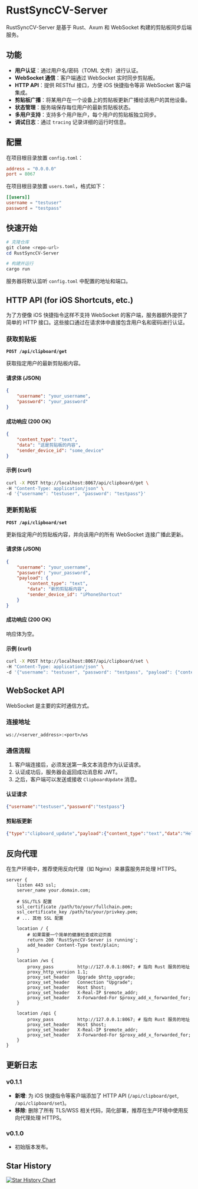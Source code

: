 # RustSyncCV-Server

RustSyncCV-Server 是基于 Rust、Axum 和 WebSocket 构建的剪贴板同步后端服务。

## 功能

- **用户认证**：通过用户名/密码（TOML 文件）进行认证。
- **WebSocket 通信**：客户端通过 WebSocket 实时同步剪贴板。
- **HTTP API**：提供 RESTful 接口，方便 iOS 快捷指令等非 WebSocket 客户端集成。
- **剪贴板广播**：将某用户在一个设备上的剪贴板更新广播给该用户的其他设备。
- **状态管理**：服务端保存每位用户的最新剪贴板状态。
- **多用户支持**：支持多个用户账户，每个用户的剪贴板独立同步。
- **调试日志**：通过 `tracing` 记录详细的运行时信息。

## 配置

在项目根目录放置 `config.toml`：

```toml
address = "0.0.0.0"
port = 8067
```

在项目根目录放置 `users.toml`，格式如下：

```toml
[[users]]
username = "testuser"
password = "testpass"
```

## 快速开始

```powershell
# 克隆仓库
git clone <repo-url>
cd RustSyncCV-Server

# 构建并运行
cargo run
```

服务器将默认监听 `config.toml` 中配置的地址和端口。

## HTTP API (for iOS Shortcuts, etc.)

为了方便像 iOS 快捷指令这样不支持 WebSocket 的客户端，服务器额外提供了简单的 HTTP 接口。这些接口通过在请求体中直接包含用户名和密码进行认证。

### 获取剪贴板

**`POST /api/clipboard/get`**

获取指定用户的最新剪贴板内容。

#### 请求体 (JSON)
```json
{
    "username": "your_username",
    "password": "your_password"
}
```

#### 成功响应 (200 OK)
```json
{
    "content_type": "text",
    "data": "这是剪贴板的内容",
    "sender_device_id": "some_device"
}
```

#### 示例 (curl)
```bash
curl -X POST http://localhost:8067/api/clipboard/get \
-H "Content-Type: application/json" \
-d '{"username": "testuser", "password": "testpass"}'
```

### 更新剪贴板

**`POST /api/clipboard/set`**

更新指定用户的剪贴板内容，并向该用户的所有 WebSocket 连接广播此更新。

#### 请求体 (JSON)
```json
{
    "username": "your_username",
    "password": "your_password",
    "payload": {
        "content_type": "text",
        "data": "新的剪贴板内容",
        "sender_device_id": "iPhoneShortcut"
    }
}
```

#### 成功响应 (200 OK)
响应体为空。

#### 示例 (curl)
```bash
curl -X POST http://localhost:8067/api/clipboard/set \
-H "Content-Type: application/json" \
-d '{"username": "testuser", "password": "testpass", "payload": {"content_type": "text", "data": "Hello from curl", "sender_device_id": "curl_client"}}'
```

## WebSocket API

WebSocket 是主要的实时通信方式。

### 连接地址
`ws://<server_address>:<port>/ws`

### 通信流程
1.  客户端连接后，必须发送第一条文本消息作为认证请求。
2.  认证成功后，服务器会返回成功消息和 JWT。
3.  之后，客户端可以发送或接收 `ClipboardUpdate` 消息。

#### 认证请求
```json
{"username":"testuser","password":"testpass"}
```

#### 剪贴板更新
```json
{"type":"clipboard_update","payload":{"content_type":"text","data":"Hello from WebSocket","sender_device_id":"device1"}}
```

## 反向代理

在生产环境中，推荐使用反向代理（如 Nginx）来暴露服务并处理 HTTPS。

```nginx
server {
    listen 443 ssl;
    server_name your.domain.com;

    # SSL/TLS 配置
    ssl_certificate /path/to/your/fullchain.pem;
    ssl_certificate_key /path/to/your/privkey.pem;
    # ... 其他 SSL 配置

    location / {
        # 如果需要一个简单的健康检查或欢迎页面
        return 200 'RustSyncCV-Server is running';
        add_header Content-Type text/plain;
    }

    location /ws {
        proxy_pass         http://127.0.0.1:8067; # 指向 Rust 服务的地址
        proxy_http_version 1.1;
        proxy_set_header   Upgrade $http_upgrade;
        proxy_set_header   Connection "Upgrade";
        proxy_set_header   Host $host;
        proxy_set_header   X-Real-IP $remote_addr;
        proxy_set_header   X-Forwarded-For $proxy_add_x_forwarded_for;
    }

    location /api {
        proxy_pass         http://127.0.0.1:8067; # 指向 Rust 服务的地址
        proxy_set_header   Host $host;
        proxy_set_header   X-Real-IP $remote_addr;
        proxy_set_header   X-Forwarded-For $proxy_add_x_forwarded_for;
    }
}
```

## 更新日志

### v0.1.1
- **新增**: 为 iOS 快捷指令等客户端添加了 HTTP API (`/api/clipboard/get`, `/api/clipboard/set`)。
- **移除**: 删除了所有 TLS/WSS 相关代码，简化部署，推荐在生产环境中使用反向代理处理 HTTPS。

### v0.1.0
- 初始版本发布。

## Star History

[![Star History Chart](https://api.star-history.com/svg?repos=Dr1mH4X/RustSyncCV-Client,Dr1mH4X/RustSyncCV-Server&type=Date)](https://www.star-history.com/#Dr1mH4X/RustSyncCV-Client&Dr1mH4X/RustSyncCV-Server&Date)

